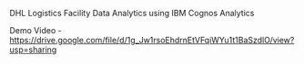 DHL Logistics Facility Data Analytics using IBM Cognos Analytics

Demo Video  - https://drive.google.com/file/d/1g_Jw1rsoEhdrnEtVFqiWYu1t1BaSzdlO/view?usp=sharing
